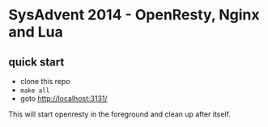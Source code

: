 # SysAdvent 2014 - OpenResty, Nginx and Lua

## quick start
- clone this repo
- `make all`
- goto [http://localhost:3131/](http://localhost:3131)

This will start openresty in the foreground and clean up after itself.


